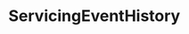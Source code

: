 # ServicingEventHistory   

<script src="https://unpkg.com/@stoplight/elements/web-components.min.js"></script>
<link rel="stylesheet" href="https://unpkg.com/@stoplight/elements/styles.min.css">

<elements-api
  apiDescriptionUrl="ServicingEventHistory.yaml"
  layout="sidebar"
  router="hash"
  hideTryIt="false"
  hideSchemas="false"
  hideInternal="false"
/>